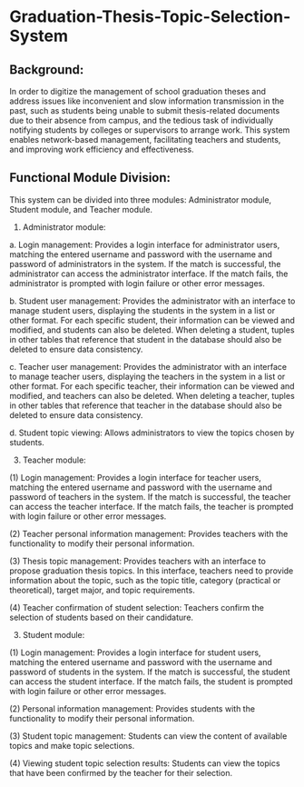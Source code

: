 # Graduation-Thesis-Topic-Selection-System
## Background:

In order to digitize the management of school graduation theses and address issues like inconvenient and slow information transmission in the past, such as students being unable to submit thesis-related documents due to their absence from campus, and the tedious task of individually notifying students by colleges or supervisors to arrange work. This system enables network-based management, facilitating teachers and students, and improving work efficiency and effectiveness.

## Functional Module Division:

This system can be divided into three modules: Administrator module, Student module, and Teacher module.
1. Administrator module:

  a. Login management: Provides a login interface for administrator users, matching the entered username and password with the username and password of administrators in the system. If the match is successful, the administrator can access the administrator interface. If the match fails, the administrator is prompted with login failure or other error messages.

 b. Student user management: Provides the administrator with an interface to manage student users, displaying the students in the system in a list or other format. For each specific student, their information can be viewed and modified, and students can also be deleted. When deleting a student, tuples in other tables that reference that student in the database should also be deleted to ensure data consistency.

 c. Teacher user management: Provides the administrator with an interface to manage teacher users, displaying the teachers in the system in a list or other format. For each specific teacher, their information can be viewed and modified, and teachers can also be deleted. When deleting a teacher, tuples in other tables that reference that teacher in the database should also be deleted to ensure data consistency.

 d. Student topic viewing: Allows administrators to view the topics chosen by students.

3. Teacher module:
   
(1) Login management: Provides a login interface for teacher users, matching the entered username and password with the username and password of teachers in the system. If the match is successful, the teacher can access the teacher interface. If the match fails, the teacher is prompted with login failure or other error messages.

(2) Teacher personal information management: Provides teachers with the functionality to modify their personal information.

(3) Thesis topic management: Provides teachers with an interface to propose graduation thesis topics. In this interface, teachers need to provide information about the topic, such as the topic title, category (practical or theoretical), target major, and topic requirements.

(4) Teacher confirmation of student selection: Teachers confirm the selection of students based on their candidature.

3. Student module:
   
(1) Login management: Provides a login interface for student users, matching the entered username and password with the username and password of students in the system. If the match is successful, the student can access the student interface. If the match fails, the student is prompted with login failure or other error messages.

(2) Personal information management: Provides students with the functionality to modify their personal information.

(3) Student topic management: Students can view the content of available topics and make topic selections.

(4) Viewing student topic selection results: Students can view the topics that have been confirmed by the teacher for their selection.






